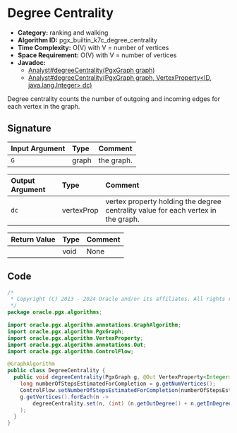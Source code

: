 # Degree Centrality

- **Category:** ranking and walking
- **Algorithm ID:** pgx_builtin_k7c_degree_centrality
- **Time Complexity:** O(V) with V = number of vertices
- **Space Requirement:** O(V) with V = number of vertices
- **Javadoc:**
  - [Analyst#degreeCentrality(PgxGraph graph)](https://docs.oracle.com/en/database/oracle/property-graph/24.4/spgjv/oracle/pgx/api/Analyst.html#degreeCentrality_oracle_pgx_api_PgxGraph_)
  - [Analyst#degreeCentrality(PgxGraph graph, VertexProperty<ID,​java.lang.Integer> dc)](https://docs.oracle.com/en/database/oracle/property-graph/24.4/spgjv/oracle/pgx/api/Analyst.html#degreeCentrality_oracle_pgx_api_PgxGraph_oracle_pgx_api_VertexProperty_)

Degree centrality counts the number of outgoing and incoming edges for each vertex in the graph.

## Signature

| Input Argument | Type | Comment |
| :--- | :--- | :--- |
| `G` | graph | the graph. |

| Output Argument | Type | Comment |
| :--- | :--- | :--- |
| `dc` | vertexProp<int> | vertex property holding the degree centrality value for each vertex in the graph. |

| Return Value | Type | Comment |
| :--- | :--- | :--- |
| | void | None |

## Code

```java
/*
 * Copyright (C) 2013 - 2024 Oracle and/or its affiliates. All rights reserved.
 */
package oracle.pgx.algorithms;

import oracle.pgx.algorithm.annotations.GraphAlgorithm;
import oracle.pgx.algorithm.PgxGraph;
import oracle.pgx.algorithm.VertexProperty;
import oracle.pgx.algorithm.annotations.Out;
import oracle.pgx.algorithm.ControlFlow;

@GraphAlgorithm
public class DegreeCentrality {
  public void degreeCentrality(PgxGraph g, @Out VertexProperty<Integer> degreeCentrality) {
    long numberOfStepsEstimatedForCompletion = g.getNumVertices();
    ControlFlow.setNumberOfStepsEstimatedForCompletion(numberOfStepsEstimatedForCompletion);
    g.getVertices().forEach(n ->
        degreeCentrality.set(n, (int) (n.getOutDegree() + n.getInDegree()))
    );
  }
}
```
